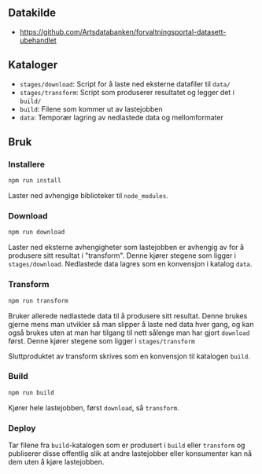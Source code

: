 ## Datakilde

- https://github.com/Artsdatabanken/forvaltningsportal-datasett-ubehandlet

## Kataloger

- `stages/download`: Script for å laste ned eksterne datafiler til `data/`
- `stages/transform`: Script som produserer resultatet og legger det i `build/`
- `build`: Filene som kommer ut av lastejobben
- `data`: Temporær lagring av nedlastede data og mellomformater

## Bruk

### Installere

```bash
npm run install
```

Laster ned avhengige biblioteker til `node_modules`.

### Download

```bash
npm run download
```

Laster ned eksterne avhengigheter som lastejobben er avhengig av for å produsere sitt resultat i "transform". Denne kjører stegene som ligger i `stages/download`. Nedlastede data lagres som en konvensjon i katalog `data`.

### Transform

```bash
npm run transform
```

Bruker allerede nedlastede data til å produsere sitt resultat. Denne brukes gjerne mens man utvikler så man slipper å laste ned data hver gang, og kan også brukes uten at man har tilgang til nett sålenge man har gjort `download` først. Denne kjører stegene som ligger i `stages/transform`

Sluttproduktet av transform skrives som en konvensjon til katalogen `build`.

### Build

```bash
npm run build
```

Kjører hele lastejobben, først `download`, så `transform`.

### Deploy

Tar filene fra `build`-katalogen som er produsert i `build` eller `transform` og publiserer disse offentlig slik at andre lastejobber eller konsumenter kan nå dem uten å kjøre lastejobben.
